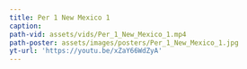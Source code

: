 ```yaml
---
title: Per 1 New Mexico 1
caption:
path-vid: assets/vids/Per_1_New_Mexico_1.mp4
path-poster: assets/images/posters/Per_1_New_Mexico_1.jpg
yt-url: 'https://youtu.be/xZaY66WdZyA'
---
```

